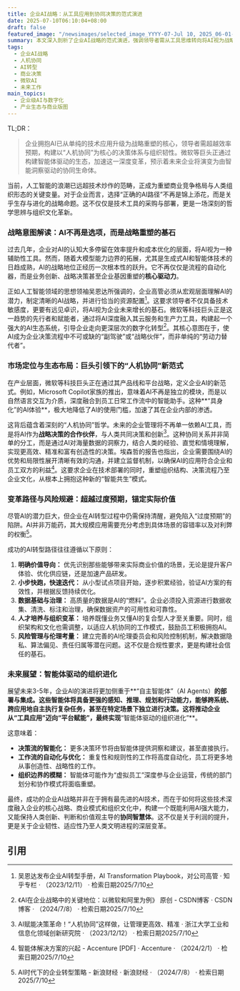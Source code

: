 ```yaml
---
title: 企业AI战略：从工具应用到协同决策的范式演进
date: 2025-07-10T06:10:04+08:00
draft: false
featured_image: "/newsimages/selected_image_YYYY-07-Jul 10, 2025_06-01-43-497.jpg"
summary: 本文深入剖析了企业AI战略的范式演进，强调领导者需从工具思维转向将AI视为战略重塑的核心。文章指出，以微软为代表的科技巨头正通过构建“人机协同”新范式，加速企业决策与组织结构的智能化转型，并提示企业在追求商业价值的同时，需警惕过度预期，并注重风险规避与伦理治理。
tags: 
  - 企业AI战略
  - 人机协同
  - AI转型
  - 商业决策
  - 微软AI
  - 未来工作
main_topics: 
  - 企业级AI与数字化
  - 产业生态与商业版图
---
```


TL;DR：
>企业拥抱AI已从单纯的技术应用升级为战略重塑的核心，领导者需超越效率预期，构建以“人机协同”为核心的决策体系与组织韧性。微软等巨头正通过构建智能体驱动的生态，加速这一深度变革，预示着未来企业将演变为由智能洞察驱动的协同生命体。

当前，人工智能的浪潮已远超技术炒作的范畴，正成为重塑商业竞争格局与人类组织形态的关键变量。对于企业而言，选择“正确的AI路径”不再是锦上添花，而是关乎生存与进化的战略命题。这不仅仅是技术工具的采购与部署，更是一场深刻的哲学思辨与组织文化革新。

### 战略意图解读：AI不再是选项，而是战略重塑的基石

过去几年，企业对AI的认知大多停留在效率提升和成本优化的层面，将AI视为一种辅助性工具。然而，随着大模型能力边界的拓展，尤其是生成式AI和智能体技术的日趋成熟，AI的战略地位正经历一次根本性的跃升。它不再仅仅是流程的自动化器，而是业务创新、战略决策甚至企业基因重塑的**核心驱动力**。

正如人工智能领域的思想领袖吴恩达所强调的，企业高管必须从宏观层面理解AI的潜力，制定清晰的AI战略，并进行恰当的资源配置[^1]。这要求领导者不仅具备技术敏感度，更要有远见卓识，将AI视为企业未来增长的基石。微软等科技巨头正是这一趋势的先行者和赋能者，通过将AI深度融入其云服务和生产力工具，构建起一个强大的AI生态系统，引导企业走向更深层次的数字化转型[^2]。其核心意图在于，使AI成为企业决策流程中不可或缺的“副驾驶”或“战略伙伴”，而非单纯的“劳动力替代者”。

### 市场定位与生态布局：巨头引领下的“人机协同”新范式

在产业层面，微软等科技巨头正在通过其产品线和平台战略，定义企业AI的新范式。例如，Microsoft Copilot家族的推出，意味着AI不再是独立的模块，而是以自然语言交互为介质，深度融合到员工日常工作流中的智能助手。这种**“具身化”的AI体验**，极大地降低了AI的使用门槛，加速了其在企业内部的渗透。

这背后蕴含着深刻的“人机协同”哲学。未来的企业管理将不再单一依赖AI工具，而是将AI作为**战略决策的合作伙伴**，与人类共同决策和创新[^4]。这种协同关系并非简单的分工，而是通过AI对海量数据的洞察力，结合人类的经验、直觉和情境理解，实现更高效、精准和富有创造性的决策。埃森哲的报告也指出，企业需要围绕AI的优势和局限性展开清晰有效的沟通，并建立监督机制，以确保AI的应用符合企业和员工双方的利益[^5]。这要求企业在技术部署的同时，重塑组织结构、决策流程乃至企业文化，从根本上拥抱这种新的“智能共生”模式。

### 变革路径与风险规避：超越过度预期，锚定实际价值

尽管AI的潜力巨大，但企业在AI转型过程中仍需保持清醒，避免陷入“过度预期”的陷阱。AI并非万能药，其大规模应用需要充分考虑到具体场景的容错率以及对利弊的权衡[^3]。

成功的AI转型路径往往遵循以下原则：

1.  **明确价值导向：** 优先识别那些能够带来实际商业价值的场景，无论是提升客户体验、优化供应链，还是加速产品研发。
2.  **小步快跑，快速迭代：** 从小型试点项目开始，逐步积累经验，验证AI方案的有效性，并根据反馈持续优化。
3.  **数据基础与治理：** 高质量的数据是AI的“燃料”。企业必须投入资源进行数据收集、清洗、标注和治理，确保数据资产的可用性和可靠性。
4.  **人才培养与组织变革：** 培养既懂业务又懂AI的复合型人才至关重要。同时，组织架构和文化也需调整，以适应人机协同的工作模式，鼓励员工积极拥抱AI。
5.  **风险管理与伦理考量：** 建立完善的AI伦理委员会和风险控制机制，解决数据隐私、算法偏见、责任归属等潜在问题。这不仅是合规性要求，更是构建社会信任的基石。

### 未来展望：智能体驱动的组织进化

展望未来3-5年，企业AI的演进将更加侧重于**“自主智能体”（AI Agents）**的部署与集成。这些智能体将具备更强的感知、推理、规划和行动能力，能够跨系统、跨应用地自主执行复杂任务，甚至在特定场景下独立进行决策。这将推动企业从“工具应用”迈向“平台赋能”，最终实现**“智能体驱动的组织进化”**。

这意味着：

*   **决策流的智能化：** 更多决策环节将由智能体提供洞察和建议，甚至直接执行。
*   **工作流的自动化与优化：** 重复性和规则性的工作将高度自动化，员工将更多地从事创造性、战略性的工作。
*   **组织边界的模糊：** 智能体可能作为“虚拟员工”深度参与企业运营，传统的部门划分和协作模式将面临重塑。

最终，成功的企业AI战略并非在于拥有最先进的AI技术，而在于如何将这些技术深度融入企业的核心战略、商业模式和组织文化中，构建一个既能利用AI强大能力，又能保持人类创新、判断和价值观主导的**协同智慧体**。这不仅是关于利润的提升，更是关于企业韧性、适应性乃至人类文明进程的深层变革。

## 引用
[^1]: 吴恩达发布企业AI转型手册，AI Transformation Playbook，对公司高管 · 知乎专栏 · （2023/12/11） · 检索日期2025/7/10
[^2]: 《AI在企业战略中的关键地位：以微软和阿里为例》 原创 - CSDN博客 · CSDN博客 · （2024/7/8） · 检索日期2025/7/10
[^3]: AI时代下的企业转型策略 - 新浪财经 · 新浪财经 · （2024/7/8） · 检索日期2025/7/10
[^4]: AI赋能决策革命！“人机协同”这样做，让管理更高效、精准 · 浙江大学工业和信息化领域创新研究院 · （2023/12/12） · 检索日期2025/7/10
[^5]: 智能体解决方案的兴起 - Accenture [PDF] · Accenture · （2024/2/1） · 检索日期2025/7/10

